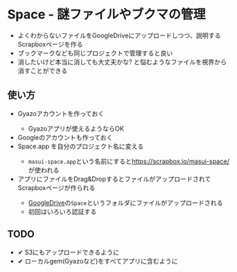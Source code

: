 <h1>Space - 謎ファイルやブクマの管理</h1>

<ul>
  <li>よくわからないファイルをGoogleDriveにアップロードしつつ、説明するScrapboxページを作る</li>
  <li>ブックマークなども同じプロジェクトで管理すると良い</li>
  <li>消したいけど本当に消しても大丈夫かな? と悩むようなファイルを視界から消すことができる</li>
</ul>

<h2>使い方</h2>

<ul>
  <li>Gyazoアカウントを作っておく</li>
  <ul>
    <li>Gyazoアプリが使えるようならOK</li>
  </ul>
  <li>Googleのアカウントも作っておく</li>
  <li>Space.app を自分のプロジェクト名に変える</li>
  <ul>
    <li><code>masui-space.app</code>という名前にすると<a href="https://scrapbox.io/masui-space/">https://scrapbox.io/masui-space/</a>が使われる
  </ul>
  <li>アプリにファイルをDrag&amp;DropするとファイルがアップロードされてScrapboxページが作られる</li>
  <ul>
    <li><a href="https://drive.google.com/drive/my-drive?hl=ja">GoogleDrive</a>の<code>Space</code>というフォルダにファイルがアップロードされる</li>
    <li>初回はいろいろ認証する</li>
  </ul>
</ul>

<h2>TODO</h2>

<ul>
  <li>✔ S3にもアップロードできるように</li>
  <li>✔ ローカルgem(Gyazoなど)をすべてアプリに含むように</li>
</ul>
